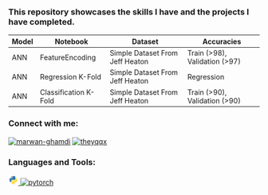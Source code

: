 <h3 align="left">This repository showcases the skills I have and the projects I have completed.</h3>

| **Model** | **Notebook**          | **Dataset**                       | **Accuracies**                      |
|-----------|-----------------------|-----------------------------------|-------------------------------------|
|    ANN    | FeatureEncoding       | Simple Dataset From Jeff Heaton   | Train (>98), Validation (>97)       |
|    ANN    | Regression K-Fold     | Simple Dataset From Jeff Heaton   | Regression                          |
|    ANN    | Classification K-Fold | Simple Dataset From Jeff Heaton   | Train (>90), Validation (>90)       |





<h3 align="left">Connect with me:</h3>
<p align="left">
<a href="https://linkedin.com/in/marwan-ghamdi" target="blank"><img align="center" src="https://raw.githubusercontent.com/rahuldkjain/github-profile-readme-generator/master/src/images/icons/Social/linked-in-alt.svg" alt="marwan-ghamdi" height="20" width="20" /></a>
<a href="https://kaggle.com/theyqqx" target="blank"><img align="center" src="https://raw.githubusercontent.com/rahuldkjain/github-profile-readme-generator/master/src/images/icons/Social/kaggle.svg" alt="theyqqx" height="20" width="20" /></a>
</p>

<h3 align="left">Languages and Tools:</h3>
<p align="left"> <a href="https://www.python.org" target="_blank" rel="noreferrer"> <img src="https://raw.githubusercontent.com/devicons/devicon/master/icons/python/python-original.svg" alt="python" height="20" width="20"/> </a> <a href="https://pytorch.org/" target="_blank" rel="noreferrer"> <img src="https://www.vectorlogo.zone/logos/pytorch/pytorch-icon.svg" alt="pytorch" height="20" width="20"/> </a> </p>

